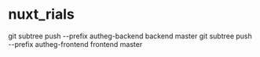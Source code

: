 # nuxt_rials
git subtree push --prefix autheg-backend backend master
git subtree push --prefix autheg-frontend frontend master

